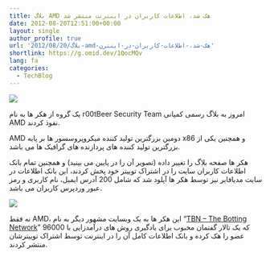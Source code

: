 ```yaml
---
title: بلاگ AMD هک شد، اطلاعات کاربران در اینترنت منتشر شد
date: 2012-08-20T12:51:00+00:00
layout: single
author_profile: true
url: '2012/08/20/بلاگ-amd-هک-شد،-اطلاعات-کاربران-در-اینترن'
shortlink: https://g.omid.dev/1QocMQv
lang: fa
categories: 
  - TechBlog
---
```

![](/images/2012/08/ver1_600w4.jpg)

یک گروه از هکر ها به نام r00tBeer Security Team امروز به بلاگ رسمی کمپانی AMD نفوذ کردند.

AMD دومین بزرگترین تولید کننده میکروپروسسور ها بر پایه x86 و همچنین یکی از بزرگترین تولید کننده های پردازنده های گرافیک ها می باشد.

هکر ها صفحه بلاگ را تغییر داده (تصویر آن را در پایین می بینید) و همچنین تمام بانک اطلاعات کاربران سایت را در اشتراک توییتر خود پخش کردند، این بانک اطلاعات در سایت مدیافایر نیز توسط هکر ها آپلود شد که شامل 200 آدرس ایمیل، نام کاربری و رمز عبور وردپرس کاربران می باشد.

![](/images/2012/08/AMDBlogHack4.png)

نه فقط AMD، این هکر ها به یک وبسایت مشهور دیگر به نام “[TBN – The Botting Network](http://www.thebotnet.com/)” که یک تالار گفتمان محبوب برای یادگیری روش های درآمدزایی با 96000 عضو را هک کرده و بانک اطلاعات کامل آن را در اینترنت توسط اشتراک توییترشان منتشر کردند.
